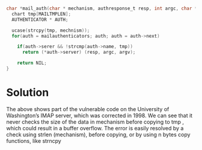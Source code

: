 ```c

char *mail_auth(char * mechanism, authresponse_t resp, int argc, char *argv[]){
  chart tmp[MAILTMPLEN];
  AUTHENTICATOR * AUTH;

  ucase(strcpy(tmp, mechnism));
  for(auth = mailauthenticators; auth; auth = auth->next)

    if(auth->serer && !strcmp(auth->name, tmp))
      return (*auth->server) (resp, argc, argv);

	return NIL; 
}

```

# Solution

The above shows part of the vulnerable code on the University of Washington’s IMAP server, which was corrected in 1998. We can see that it never checks the size of the data  in mechanism before copying to tmp , which could result in a buffer overflow. The error is easily resolved by a check using strlen (mechanism), before copying, or by using n bytes copy functions, like strncpy